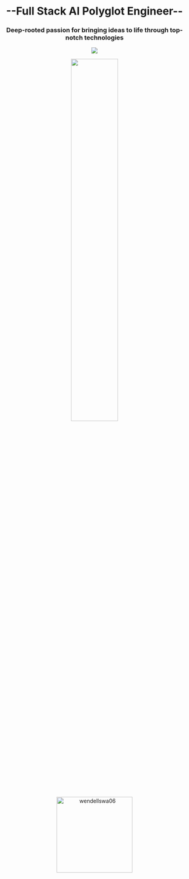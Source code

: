 <h1 align="center">--Full Stack AI Polyglot Engineer--</h1>
<h3 align="center">
    Deep-rooted passion for bringing ideas to life through top-notch technologies
</h3>

<p align="center">
<img src="https://readme-typing-svg.herokuapp.com?font=Architects+Daughter&center=true&vCenter=true&duration=2000&color=%5338C2FF&size=60&height=300&width=800&lines=Full+Stack+Engineer;Polyglot+Programmer;Committed+TeamPlayer;10+Years+Experience">
</p>


<div align="center">
    <img width="49.5%" src="https://github-readme-streak-stats.herokuapp.com/?user=wendellswa06&theme=blueberry&hide_border=true" />
</div>

<br/>
<div align="center">
 <img src="https://github-readme-stats.vercel.app/api/top-langs?username=wendellswa06&langs_count=10&show_icons=true&locale=en&layout=compact&theme=algolia" alt="wendellswa06" height="200px"/>
</div>	
  <br/>
